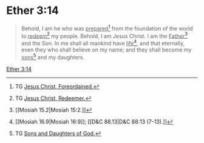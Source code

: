 # Ether 3:14

> Behold, I am he who was <u>prepared</u>[^a] from the foundation of the world to <u>redeem</u>[^b] my people. Behold, I am Jesus Christ. I am the <u>Father</u>[^c] and the Son. In me shall all mankind have <u>life</u>[^d], and that eternally, even they who shall believe on my name; and they shall become my <u>sons</u>[^e] and my daughters.

[Ether 3:14](https://www.churchofjesuschrist.org/study/scriptures/bofm/ether/3?lang=eng&id=p14#p14)


[^a]: TG [Jesus Christ, Foreordained.](https://www.churchofjesuschrist.org/study/scriptures/tg/jesus-christ-foreordained?lang=eng)
[^b]: TG [Jesus Christ, Redeemer.](https://www.churchofjesuschrist.org/study/scriptures/tg/jesus-christ-redeemer?lang=eng)
[^c]: [[Mosiah 15.2|Mosiah 15:2.]]
[^d]: [[Mosiah 16.9|Mosiah 16:9]]; [[D&C 88.13|D&C 88:13 (7-13).]]
[^e]: TG [Sons and Daughters of God.](https://www.churchofjesuschrist.org/study/scriptures/tg/sons-and-daughters-of-god?lang=eng)
